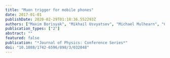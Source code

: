 ```yaml
---
title: "Muon trigger for mobile phones"
date: 2017-01-01
publishDate: 2020-02-29T01:18:36.552293Z
authors: ["Maxim Borisyak", "Mikhail Usvyatsov", "Michael Mulhearn", "Chase Shimmin", "Andrey Ustyuzhanin"]
publication_types: ["2"]
abstract: ""
featured: false
publication: "*Journal of Physics: Conference Series*"
doi: "10.1088/1742-6596/898/3/032048"
---
```


